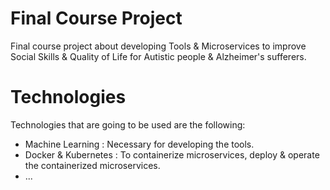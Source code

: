 # Final Course Project
Final course project about developing Tools & Microservices to improve Social Skills &amp; Quality of Life for Autistic people &amp; Alzheimer's sufferers.
# Technologies
Technologies that are going to be used are the following:
- Machine Learning : Necessary for developing the tools.
- Docker & Kubernetes : To containerize microservices, deploy & operate the containerized microservices.
- ...
